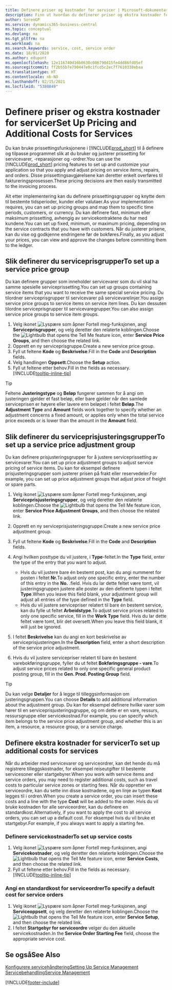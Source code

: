 ```yaml
---
title: Definere priser og kostnader for servicer | Microsoft-dokumentasjon
description: Finn ut hvordan du definerer priser og ekstra kostnader for servicer.
author: SorenGP
ms.service: dynamics365-business-central
ms.topic: conceptual
ms.devlang: na
ms.tgt_pltfrm: na
ms.workload: na
ms.search.keywords: service, cost, service order
ms.date: 10/01/2020
ms.author: edupont
ms.openlocfilehash: 12e116740d16b0638c086790d15fe4dd86fd05ef
ms.sourcegitcommit: ff2b55b7e790447e0c1fcd5c2ec7f7610338ebaa
ms.translationtype: HT
ms.contentlocale: nb-NO
ms.lasthandoff: 02/15/2021
ms.locfileid: "5380849"
---
```

# <a name="set-up-pricing-and-additional-costs-for-services"></a><span data-ttu-id="6f1b6-103">Definere priser og ekstra kostnader for servicer</span><span class="sxs-lookup"><span data-stu-id="6f1b6-103">Set Up Pricing and Additional Costs for Services</span></span>
<span data-ttu-id="6f1b6-104">Du kan bruke prissettingsfunksjonene i [!INCLUDE[prod_short](includes/prod_short.md)] til å definere og tilpasse programmet slik at du bruker og justerer prissetting for servicevarer, -reparasjoner og -ordrer.</span><span class="sxs-lookup"><span data-stu-id="6f1b6-104">You can use the [!INCLUDE[prod_short](includes/prod_short.md)] pricing features to set up and customize your application so that you apply and adjust pricing on service items, repairs, and orders.</span></span> <span data-ttu-id="6f1b6-105">Disse prissettingsavgjørelsene kan deretter enkelt overføres til faktureringsprosessen.</span><span class="sxs-lookup"><span data-stu-id="6f1b6-105">These pricing decisions are then easily transmitted to the invoicing process.</span></span>  
  
<span data-ttu-id="6f1b6-106">Alt etter implementering kan du definere prissettingsgrupper og knytte dem til bestemte tidsperioder, kunder eller valutaer.</span><span class="sxs-lookup"><span data-stu-id="6f1b6-106">As your implementation requires, you can set up pricing groups and map them to specific time periods, customers, or currency.</span></span> <span data-ttu-id="6f1b6-107">Du kan definere fast, minimum eller maksimum prissetting, avhengig av servicekontraktene du har med kundene.</span><span class="sxs-lookup"><span data-stu-id="6f1b6-107">You can set up fixed, minimum, or maximum pricing, depending on the service contracts that you have with customers.</span></span> <span data-ttu-id="6f1b6-108">Når du justerer prisene, kan du vise og godkjenne endringene før de bokføres.</span><span class="sxs-lookup"><span data-stu-id="6f1b6-108">Finally, as you adjust your prices, you can view and approve the changes before committing them to the ledger.</span></span>  

## <a name="to-set-up-a-service-price-group"></a><span data-ttu-id="6f1b6-109">Slik definerer du serviceprisgrupper</span><span class="sxs-lookup"><span data-stu-id="6f1b6-109">To set up a service price group</span></span>
<span data-ttu-id="6f1b6-110">Du kan definere grupper som inneholder servicevarer som du vil skal ha samme spesielle serviceprissetting.</span><span class="sxs-lookup"><span data-stu-id="6f1b6-110">You can set up groups containing service items that you want to receive the same special service pricing.</span></span> <span data-ttu-id="6f1b6-111">Du tilordner serviceprisgrupper til servicevarer på servicevarelinjer.</span><span class="sxs-lookup"><span data-stu-id="6f1b6-111">You assign service price groups to service items on service item lines.</span></span> <span data-ttu-id="6f1b6-112">Du kan dessuten tilordne serviceprisgrupper til servicevaregrupper.</span><span class="sxs-lookup"><span data-stu-id="6f1b6-112">You can also assign service price groups to service item groups.</span></span>  

1. <span data-ttu-id="6f1b6-113">Velg ikonet ![Lyspære som åpner Fortell meg-funksjonen](media/ui-search/search_small.png "Fortell hva du vil gjøre"), angi **Serviceprisgrupper**, og velg deretter den relaterte koblingen.</span><span class="sxs-lookup"><span data-stu-id="6f1b6-113">Choose the ![Lightbulb that opens the Tell Me feature](media/ui-search/search_small.png "Tell me what you want to do") icon, enter **Service Price Groups**, and then choose the related link.</span></span>  
2. <span data-ttu-id="6f1b6-114">Opprett en ny serviceprisgruppe.</span><span class="sxs-lookup"><span data-stu-id="6f1b6-114">Create a new service price group.</span></span>  
3. <span data-ttu-id="6f1b6-115">Fyll ut feltene **Kode** og **Beskrivelse**.</span><span class="sxs-lookup"><span data-stu-id="6f1b6-115">Fill in the **Code** and **Description** fields.</span></span>  
4. <span data-ttu-id="6f1b6-116">Velg handlingen **Oppsett**.</span><span class="sxs-lookup"><span data-stu-id="6f1b6-116">Choose the **Setup** action.</span></span>  
2. <span data-ttu-id="6f1b6-117">Fyll ut feltene etter behov.</span><span class="sxs-lookup"><span data-stu-id="6f1b6-117">Fill in the fields as necessary.</span></span> [!INCLUDE[tooltip-inline-tip](includes/tooltip-inline-tip_md.md)]  

 > [!Tip]
 > <span data-ttu-id="6f1b6-118">Feltene **Justeringstype** og **Beløp** fungerer sammen for å angi om justeringen gjelder et fast beløp, eller bare gjelder når den samlede serviceprisen er høyere eller lavere enn beløpet i feltet **Beløp**.</span><span class="sxs-lookup"><span data-stu-id="6f1b6-118">The **Adjustment Type** and **Amount** fields work together to specify whether an adjustment concerns a fixed amount, or applies only when the total service price exceeds or is lower than the amount in the **Amount** field.</span></span>  

## <a name="to-set-up-a-service-price-adjustment-group"></a><span data-ttu-id="6f1b6-119">Slik definerer du serviceprisjusteringsgrupper</span><span class="sxs-lookup"><span data-stu-id="6f1b6-119">To set up a service price adjustment group</span></span>  
<span data-ttu-id="6f1b6-120">Du kan definere prisjusteringsgrupper for å justere serviceprissetting av servicevarer.</span><span class="sxs-lookup"><span data-stu-id="6f1b6-120">You can set up price adjustment groups to adjust service pricing of service items.</span></span> <span data-ttu-id="6f1b6-121">Du kan for eksempel definere prisjusteringsgrupper som justerer prisen på frakt eller reservedeler.</span><span class="sxs-lookup"><span data-stu-id="6f1b6-121">For example, you can set up price adjustment groups that adjust price of freight or spare parts.</span></span>  
  
1. <span data-ttu-id="6f1b6-122">Velg ikonet ![Lyspære som åpner Fortell meg-funksjonen](media/ui-search/search_small.png "Fortell hva du vil gjøre"), angi **Serviceprisjusteringsgrupper**, og velg deretter den relaterte koblingen.</span><span class="sxs-lookup"><span data-stu-id="6f1b6-122">Choose the ![Lightbulb that opens the Tell Me feature](media/ui-search/search_small.png "Tell me what you want to do") icon, enter **Service Price Adjustment Groups**, and then choose the related link.</span></span>  
2. <span data-ttu-id="6f1b6-123">Opprett en ny serviceprisjusteringsgruppe.</span><span class="sxs-lookup"><span data-stu-id="6f1b6-123">Create a new service price adjustment group.</span></span>  
3. <span data-ttu-id="6f1b6-124">Fyll ut feltene **Kode** og **Beskrivelse**.</span><span class="sxs-lookup"><span data-stu-id="6f1b6-124">Fill in the **Code** and **Description** fields.</span></span>  
4. <span data-ttu-id="6f1b6-125">Angi hvilken posttype du vil justere, i **Type**-feltet.</span><span class="sxs-lookup"><span data-stu-id="6f1b6-125">In the **Type** field, enter the type of the entry that you want to adjust.</span></span>  
  
    * <span data-ttu-id="6f1b6-126">Hvis du vil justere bare én bestemt post, kan du angi nummeret for posten i feltet **Nr.**</span><span class="sxs-lookup"><span data-stu-id="6f1b6-126">To adjust only one specific entry, enter the number of this entry in the **No.**</span></span> <span data-ttu-id="6f1b6-127">.</span><span class="sxs-lookup"><span data-stu-id="6f1b6-127">field.</span></span> <span data-ttu-id="6f1b6-128">Hvis du lar dette feltet være tomt, vil justeringsgruppen justere alle poster av den definerte typen i feltet **Type**.</span><span class="sxs-lookup"><span data-stu-id="6f1b6-128">When you leave this field blank, your adjustment group will adjust all entries of the type defined in the **Type** field.</span></span>  
    * <span data-ttu-id="6f1b6-129">Hvis du vil justere servicepriser relatert til bare én bestemt service, kan du fylle ut feltet **Arbeidstype**.</span><span class="sxs-lookup"><span data-stu-id="6f1b6-129">To adjust service prices related to only one specific service, fill in the **Work Type** field.</span></span> <span data-ttu-id="6f1b6-130">Hvis du lar dette feltet være tomt, blir det oversett.</span><span class="sxs-lookup"><span data-stu-id="6f1b6-130">When you leave this field blank, it will just be ignored.</span></span>  
  
5. <span data-ttu-id="6f1b6-131">I feltet **Beskrivelse** kan du angi en kort beskrivelse av serviceprisjusteringen.</span><span class="sxs-lookup"><span data-stu-id="6f1b6-131">In the **Description** field, enter a short description of the service price adjustment.</span></span>  
6. <span data-ttu-id="6f1b6-132">Hvis du vil justere servicepriser relatert til bare én bestemt varebokføringsgruppe, fyller du ut feltet **Bokføringsgruppe - vare**.</span><span class="sxs-lookup"><span data-stu-id="6f1b6-132">To adjust service prices related to only one specific general product posting group, fill in the **Gen. Prod. Posting Group** field.</span></span>

> [!Tip]
> <span data-ttu-id="6f1b6-133">Du kan velge **Detaljer** for å legge til tilleggsinformasjon om justeringsgruppen.</span><span class="sxs-lookup"><span data-stu-id="6f1b6-133">You can choose **Details** to add additional information about the adjustment group.</span></span> <span data-ttu-id="6f1b6-134">Du kan for eksempel definere hvilke varer som hører til en serviceprisjusteringsgruppe, og om dette er en vare, ressurs, ressursgruppe eller servicekostnad.</span><span class="sxs-lookup"><span data-stu-id="6f1b6-134">For example, you can specify which item belongs to the service price adjustment group, and whether this is an item, a resource, a resource group, or a service charge.</span></span>  

## <a name="to-set-up-additional-costs-for-services"></a><span data-ttu-id="6f1b6-135">Definere ekstra kostnader for servicer</span><span class="sxs-lookup"><span data-stu-id="6f1b6-135">To set up additional costs for services</span></span>
<span data-ttu-id="6f1b6-136">Når du arbeider med servicevarer og serviceordrer, kan det hende du må registrere tilleggskostnader, for eksempel reiseutgifter til bestemte servicesoner eller startgebyrer.</span><span class="sxs-lookup"><span data-stu-id="6f1b6-136">When you work with service items and service orders, you may need to register additional costs, such as travel costs to particular service zones or starting fees.</span></span> <span data-ttu-id="6f1b6-137">Når du oppretter en serviceordre, kan du sette inn disse kostnadene, og en linje av typen **Kost** legges til i ordren.</span><span class="sxs-lookup"><span data-stu-id="6f1b6-137">When you create a service order, you can insert these costs and a line with the type **Cost** will be added to the order.</span></span> <span data-ttu-id="6f1b6-138">Hvis du vil bruke kostnaden for alle serviceordrer, kan du definere en standardkost.</span><span class="sxs-lookup"><span data-stu-id="6f1b6-138">Alternatively, if you want to apply the cost to all service orders, you can set up a default cost.</span></span> <span data-ttu-id="6f1b6-139">For eksempel hvis du vil bruke et startgebyr.</span><span class="sxs-lookup"><span data-stu-id="6f1b6-139">For example, if you always want to apply a starting fee.</span></span>
  
### <a name="to-set-up-service-costs"></a><span data-ttu-id="6f1b6-140">Definere servicekostnader</span><span class="sxs-lookup"><span data-stu-id="6f1b6-140">To set up service costs</span></span>
1. <span data-ttu-id="6f1b6-141">Velg ikonet ![Lyspære som åpner Fortell meg-funksjonen](media/ui-search/search_small.png "Fortell hva du vil gjøre"), angi **Servicekostnader**, og velg deretter den relaterte koblingen.</span><span class="sxs-lookup"><span data-stu-id="6f1b6-141">Choose the ![Lightbulb that opens the Tell Me feature](media/ui-search/search_small.png "Tell me what you want to do") icon, enter **Service Costs**, and then choose the related link.</span></span> 
2. <span data-ttu-id="6f1b6-142">Fyll ut feltene etter behov.</span><span class="sxs-lookup"><span data-stu-id="6f1b6-142">Fill in the fields as necessary.</span></span> [!INCLUDE[tooltip-inline-tip](includes/tooltip-inline-tip_md.md)]  

### <a name="to-specify-a-default-cost-for-service-orders"></a><span data-ttu-id="6f1b6-143">Angi en standardkost for serviceordrer</span><span class="sxs-lookup"><span data-stu-id="6f1b6-143">To specify a default cost for service orders</span></span>
1. <span data-ttu-id="6f1b6-144">Velg ikonet ![Lyspære som åpner Fortell meg-funksjonen](media/ui-search/search_small.png "Fortell hva du vil gjøre"), angi **Serviceoppsett**, og velg deretter den relaterte koblingen.</span><span class="sxs-lookup"><span data-stu-id="6f1b6-144">Choose the ![Lightbulb that opens the Tell Me feature](media/ui-search/search_small.png "Tell me what you want to do") icon, enter **Service Setup**, and then choose the related link.</span></span> 
2. <span data-ttu-id="6f1b6-145">I feltet **Startgebyr for serviceordre** velger du den aktuelle servicekostnaden.</span><span class="sxs-lookup"><span data-stu-id="6f1b6-145">In the **Service Order Starting Fee** field, choose the appropriate service cost.</span></span>

## <a name="see-also"></a><span data-ttu-id="6f1b6-146">Se også</span><span class="sxs-lookup"><span data-stu-id="6f1b6-146">See Also</span></span>
[<span data-ttu-id="6f1b6-147">Konfigurere servicehåndtering</span><span class="sxs-lookup"><span data-stu-id="6f1b6-147">Setting Up Service Management</span></span>](service-setup-service.md)  
[<span data-ttu-id="6f1b6-148">Servicebehandling</span><span class="sxs-lookup"><span data-stu-id="6f1b6-148">Service Management</span></span>](service-service.md)  


[!INCLUDE[footer-include](includes/footer-banner.md)]